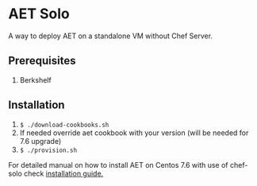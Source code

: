 # AET Solo

A way to deploy AET on a standalone VM without Chef Server.

## Prerequisites

1. Berkshelf

## Installation

1. `$ ./download-cookbooks.sh`
2. If needed override aet cookbook with your version (will be needed for 7.6 upgrade)
3. `$ ./provision.sh`

For detailed manual on how to install AET on Centos 7.6 with use of chef-solo check [installation guide.](./installation.MD)
